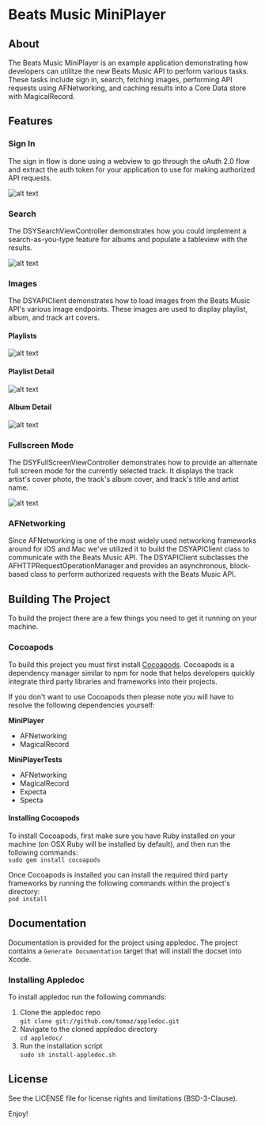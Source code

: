 # Beats Music MiniPlayer

## About
The Beats Music MiniPlayer is an example application demonstrating how developers can utilitze the new Beats Music API to perform various tasks. These tasks include sign in, search, fetching images, performing API requests using AFNetworking, and caching results into a Core Data store with MagicalRecord.

## Features

### Sign In
The sign in flow is done using a webview to go through the oAuth 2.0 flow and extract the auth token for your application to use for making authorized API requests.

![alt text](https://s3.amazonaws.com/beatsmusic-miniplayer/BMsignInView.png "MiniPlayer-SignInView")

### Search
The DSYSearchViewController demonstrates how you could implement a search-as-you-type feature for albums and populate a tableview with the results.

![alt text](https://s3.amazonaws.com/beatsmusic-miniplayer/BMsearchView.png "MiniPlayer-SearchView")

### Images
The DSYAPIClient demonstrates how to load images from the Beats Music API's various image endpoints. These images are used to display playlist, album, and track art covers. 

#### Playlists
![alt text](https://s3.amazonaws.com/beatsmusic-miniplayer/BMplaylistsView.png "MiniPlayer-PlaylistsView")

#### Playlist Detail
![alt text](https://s3.amazonaws.com/beatsmusic-miniplayer/BMplaylistDetailView.png "MiniPlayer-PlaylistDetailView")

#### Album Detail
![alt text](https://s3.amazonaws.com/beatsmusic-miniplayer/BMalbumDetailView.png "MiniPlayer-AlbumDetailView")

### Fullscreen Mode
The DSYFullScreenViewController demonstrates how to provide an alternate full screen mode for the currently selected track. It displays the track artist's cover photo, the track's album cover, and track's title and artist name.

![alt text](https://s3.amazonaws.com/beatsmusic-miniplayer/BMfullscreenView.png "MiniPlayer-FullScreenView")

### AFNetworking
Since AFNetworking is one of the most widely used networking frameworks around for iOS and Mac we've utilized it to build the DSYAPIClient class to communicate with the Beats Music API. The DSYAPIClient subclasses the AFHTTPRequestOperationManager and provides an asynchronous, block-based class to perform authorized requests with the Beats Music API.

## Building The Project
To build the project there are a few things you need to get it running on your machine.

### Cocoapods
To build this project you must first install [Cocoapods](http://cocoapods.org/). Cocoapods is a dependency manager similar to npm for node that helps developers quickly integrate third party libraries and frameworks into their projects.

If you don't want to use Cocoapods then please note you will have to resolve the following dependencies yourself:

**MiniPlayer**

- AFNetworking
- MagicalRecord

**MiniPlayerTests**

- AFNetworking
- MagicalRecord
- Expecta
- Specta


#### Installing Cocoapods
To install Cocoapods, first make sure you have Ruby installed on your machine (on OSX Ruby will be installed by default), and then run the following commands:<br>
```sudo gem install cocoapods```

Once Cocoapods is installed you can install the required third party frameworks by running the following commands within the project's directory:<br>
```pod install```

## Documentation
Documentation is provided for the project using appledoc.  The project contains a `Generate Documentation` target that will install the docset into Xcode.

### Installing Appledoc
To install appledoc run the following commands:<br>

1. Clone the appledoc repo <br>
```git clone git://github.com/tomaz/appledoc.git```
2. Navigate to the cloned appledoc directory<br>
```cd appledoc/```
3. Run the installation script<br>
```sudo sh install-appledoc.sh```

## License

See the LICENSE file for license rights and limitations (BSD-3-Clause).

Enjoy!
